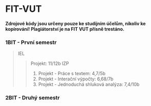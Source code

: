 # FIT-VUT

#### Zdrojové kódy jsou určeny pouze ke studijním účelům, nikoliv ke kopírování! Plagiátorství je na FIT VUT přísně trestáno.

### 1BIT - První semestr
> IEL
>> Projekt: 11/12b
> IZP
>> 1. Projekt - Práce s textem: 4,7/5b
>> 2. Projekt - Interační výpočty: 6,68/7b
>> 3. Projekt - Jednoduchá shluková analýza: 7,4/10b

### 2BIT - Druhý semestr
